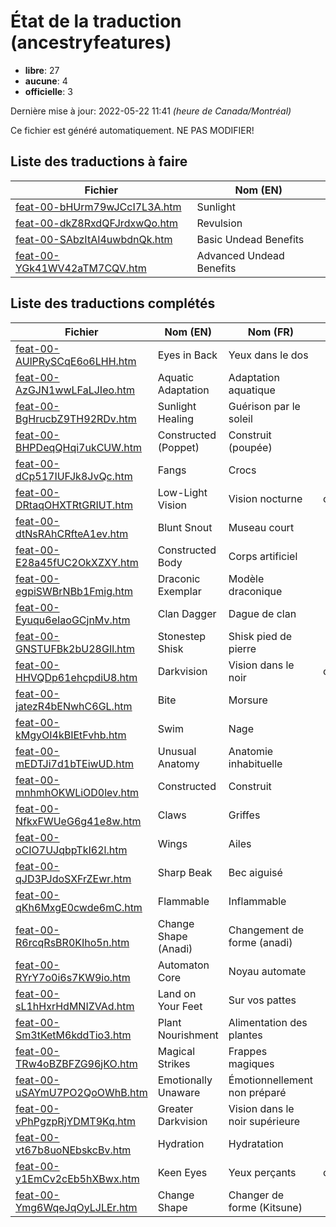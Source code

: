 # État de la traduction (ancestryfeatures)

 * **libre**: 27
 * **aucune**: 4
 * **officielle**: 3


Dernière mise à jour: 2022-05-22 11:41 *(heure de Canada/Montréal)*

Ce fichier est généré automatiquement. NE PAS MODIFIER!
## Liste des traductions à faire

| Fichier   | Nom (EN)    |
|-----------|-------------|
|[feat-00-bHUrm79wJCcI7L3A.htm](ancestryfeatures/feat-00-bHUrm79wJCcI7L3A.htm)|Sunlight|
|[feat-00-dkZ8RxdQFJrdxwQo.htm](ancestryfeatures/feat-00-dkZ8RxdQFJrdxwQo.htm)|Revulsion|
|[feat-00-SAbzItAI4uwbdnQk.htm](ancestryfeatures/feat-00-SAbzItAI4uwbdnQk.htm)|Basic Undead Benefits|
|[feat-00-YGk41WV42aTM7CQV.htm](ancestryfeatures/feat-00-YGk41WV42aTM7CQV.htm)|Advanced Undead Benefits|

## Liste des traductions complétés

| Fichier   | Nom (EN)    | Nom (FR)    | État |
|-----------|-------------|-------------|:----:|
|[feat-00-AUlPRySCqE6o6LHH.htm](ancestryfeatures/feat-00-AUlPRySCqE6o6LHH.htm)|Eyes in Back|Yeux dans le dos|libre|
|[feat-00-AzGJN1wwLFaLJIeo.htm](ancestryfeatures/feat-00-AzGJN1wwLFaLJIeo.htm)|Aquatic Adaptation|Adaptation aquatique|libre|
|[feat-00-BgHrucbZ9TH92RDv.htm](ancestryfeatures/feat-00-BgHrucbZ9TH92RDv.htm)|Sunlight Healing|Guérison par le soleil|libre|
|[feat-00-BHPDeqQHqi7ukCUW.htm](ancestryfeatures/feat-00-BHPDeqQHqi7ukCUW.htm)|Constructed (Poppet)|Construit (poupée)|libre|
|[feat-00-dCp517IUFJk8JvQc.htm](ancestryfeatures/feat-00-dCp517IUFJk8JvQc.htm)|Fangs|Crocs|libre|
|[feat-00-DRtaqOHXTRtGRIUT.htm](ancestryfeatures/feat-00-DRtaqOHXTRtGRIUT.htm)|Low-Light Vision|Vision nocturne|officielle|
|[feat-00-dtNsRAhCRfteA1ev.htm](ancestryfeatures/feat-00-dtNsRAhCRfteA1ev.htm)|Blunt Snout|Museau court|libre|
|[feat-00-E28a45fUC2OkXZXY.htm](ancestryfeatures/feat-00-E28a45fUC2OkXZXY.htm)|Constructed Body|Corps artificiel|libre|
|[feat-00-egpiSWBrNBb1Fmig.htm](ancestryfeatures/feat-00-egpiSWBrNBb1Fmig.htm)|Draconic Exemplar|Modèle draconique|libre|
|[feat-00-Eyuqu6eIaoGCjnMv.htm](ancestryfeatures/feat-00-Eyuqu6eIaoGCjnMv.htm)|Clan Dagger|Dague de clan|libre|
|[feat-00-GNSTUFBk2bU28GIl.htm](ancestryfeatures/feat-00-GNSTUFBk2bU28GIl.htm)|Stonestep Shisk|Shisk pied de pierre|libre|
|[feat-00-HHVQDp61ehcpdiU8.htm](ancestryfeatures/feat-00-HHVQDp61ehcpdiU8.htm)|Darkvision|Vision dans le noir|officielle|
|[feat-00-jatezR4bENwhC6GL.htm](ancestryfeatures/feat-00-jatezR4bENwhC6GL.htm)|Bite|Morsure|libre|
|[feat-00-kMgyOI4kBIEtFvhb.htm](ancestryfeatures/feat-00-kMgyOI4kBIEtFvhb.htm)|Swim|Nage|libre|
|[feat-00-mEDTJi7d1bTEiwUD.htm](ancestryfeatures/feat-00-mEDTJi7d1bTEiwUD.htm)|Unusual Anatomy|Anatomie inhabituelle|libre|
|[feat-00-mnhmhOKWLiOD0lev.htm](ancestryfeatures/feat-00-mnhmhOKWLiOD0lev.htm)|Constructed|Construit|libre|
|[feat-00-NfkxFWUeG6g41e8w.htm](ancestryfeatures/feat-00-NfkxFWUeG6g41e8w.htm)|Claws|Griffes|libre|
|[feat-00-oCIO7UJqbpTkI62l.htm](ancestryfeatures/feat-00-oCIO7UJqbpTkI62l.htm)|Wings|Ailes|libre|
|[feat-00-qJD3PJdoSXFrZEwr.htm](ancestryfeatures/feat-00-qJD3PJdoSXFrZEwr.htm)|Sharp Beak|Bec aiguisé|libre|
|[feat-00-qKh6MxgE0cwde6mC.htm](ancestryfeatures/feat-00-qKh6MxgE0cwde6mC.htm)|Flammable|Inflammable|libre|
|[feat-00-R6rcqRsBR0KIho5n.htm](ancestryfeatures/feat-00-R6rcqRsBR0KIho5n.htm)|Change Shape (Anadi)|Changement de forme (anadi)|libre|
|[feat-00-RYrY7o0i6s7KW9io.htm](ancestryfeatures/feat-00-RYrY7o0i6s7KW9io.htm)|Automaton Core|Noyau automate|libre|
|[feat-00-sL1hHxrHdMNIZVAd.htm](ancestryfeatures/feat-00-sL1hHxrHdMNIZVAd.htm)|Land on Your Feet|Sur vos pattes|libre|
|[feat-00-Sm3tKetM6kddTio3.htm](ancestryfeatures/feat-00-Sm3tKetM6kddTio3.htm)|Plant Nourishment|Alimentation des plantes|libre|
|[feat-00-TRw4oBZBFZG96jKO.htm](ancestryfeatures/feat-00-TRw4oBZBFZG96jKO.htm)|Magical Strikes|Frappes magiques|libre|
|[feat-00-uSAYmU7PO2QoOWhB.htm](ancestryfeatures/feat-00-uSAYmU7PO2QoOWhB.htm)|Emotionally Unaware|Émotionnellement non préparé|libre|
|[feat-00-vPhPgzpRjYDMT9Kq.htm](ancestryfeatures/feat-00-vPhPgzpRjYDMT9Kq.htm)|Greater Darkvision|Vision dans le noir supérieure|libre|
|[feat-00-vt67b8uoNEbskcBv.htm](ancestryfeatures/feat-00-vt67b8uoNEbskcBv.htm)|Hydration|Hydratation|libre|
|[feat-00-y1EmCv2cEb5hXBwx.htm](ancestryfeatures/feat-00-y1EmCv2cEb5hXBwx.htm)|Keen Eyes|Yeux perçants|officielle|
|[feat-00-Ymg6WqeJqOyLJLEr.htm](ancestryfeatures/feat-00-Ymg6WqeJqOyLJLEr.htm)|Change Shape|Changer de forme (Kitsune)|libre|
